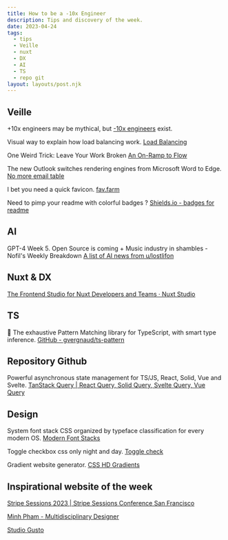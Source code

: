 ```yaml
---
title: How to be a -10x Engineer
description: Tips and discovery of the week.
date: 2023-04-24
tags:
  - tips
  - Veille
  - nuxt
  - DX
  - AI
  - TS
  - repo git
layout: layouts/post.njk
---
```


## Veille

+10x engineers may be mythical, but [-10x engineers](https://taylor.town/-10x) exist.

Visual way to explain how load balancing work.
[Load Balancing](https://samwho.dev/load-balancing/)

One Weird Trick: Leave Your Work Broken
[An On-Ramp to Flow](https://census.dev/blog/an-on-ramp-to-flow)

The new Outlook switches rendering engines from Microsoft Word to Edge.
[No more email table](https://twitter.com/Mokkapps/status/1650062039199391746)

I bet you need a quick favicon.
[fav.farm](https://fav.farm/)

Need to pimp your readme with colorful badges ?
[Shields.io - badges for readme](https://shields.io/)

## AI

GPT-4 Week 5. Open Source is coming + Music industry in shambles - Nofil's Weekly Breakdown
[A list of AI news from u/lostlifon](https://www.reddit.com/r/ChatGPT/comments/12v8oly/gpt4_week_5_open_source_is_coming_music_industry/)

## Nuxt & DX

[The Frontend Studio for Nuxt Developers and Teams · Nuxt Studio](https://nuxt.studio/)

## TS
🎨 The exhaustive Pattern Matching library for TypeScript, with smart type inference.
[GitHub - gvergnaud/ts-pattern](https://github.com/gvergnaud/ts-pattern)

## Repository Github
Powerful asynchronous state management for TS/JS, React, Solid, Vue and Svelte.
[TanStack Query | React Query, Solid Query, Svelte Query, Vue Query](https://tanstack.com/query/latest)

## Design

System font stack CSS organized by typeface classification for every modern OS.
[Modern Font Stacks](https://modernfontstacks.com/)

Toggle checkbox css only night and day.
[Toggle check](https://jsfiddle.net/refreshfr/gno6ems3/)

Gradient website generator.
[CSS HD Gradients](https://gradient.style/#type=linear&space=oklab&linear_named_angle=to+right&linear_angle=90&stops=%7B%22kind%22%3A%22stop%22%2C%22color%22%3A%22oklch%2870%25+0.5+340%29%22%2C%22auto%22%3A%220%22%2C%22position1%22%3A34%2C%22position2%22%3A34%7D&stops=%7B%22kind%22%3A%22hint%22%2C%22auto%22%3A%2250%22%2C%22percentage%22%3A%2250%22%7D&stops=%7B%22kind%22%3A%22stop%22%2C%22color%22%3A%22oklch%2890%25+0.5+200%29%22%2C%22auto%22%3A%22100%22%2C%22position1%22%3A%22100%22%2C%22position2%22%3A%22100%22%7D)

## Inspirational website of the week

[Stripe Sessions 2023 | Stripe Sessions Conference San Francisco](https://stripe.com/sessions)

[Minh Pham - Multidisciplinary Designer](https://minhpham.design/)

[Studio Gusto](https://www.studiogusto.com/)
